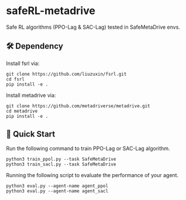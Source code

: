 # safeRL-metadrive
Safe RL algorithms (PPO-Lag &amp; SAC-Lag) tested in SafeMetaDrive envs.

## 🛠️ Dependency

Install fsrl via:

```shell
git clone https://github.com/liuzuxin/fsrl.git
cd fsrl
pip install -e .
```

Install metadrive via:

```shell
git clone https://github.com/metadriverse/metadrive.git
cd metadrive
pip install -e .
```

## 🚀 Quick Start

Run the following command to train PPO-Lag or SAC-Lag algorithm.

```shell
python3 train_ppol.py --task SafeMetaDrive
python3 train_sacl.py --task SafeMetaDrive
```

Running the following script to evaluate the performance of your agent.

```shell
python3 eval.py --agent-name agent_ppol
python3 eval.py --agent-name agent_sacl
```
